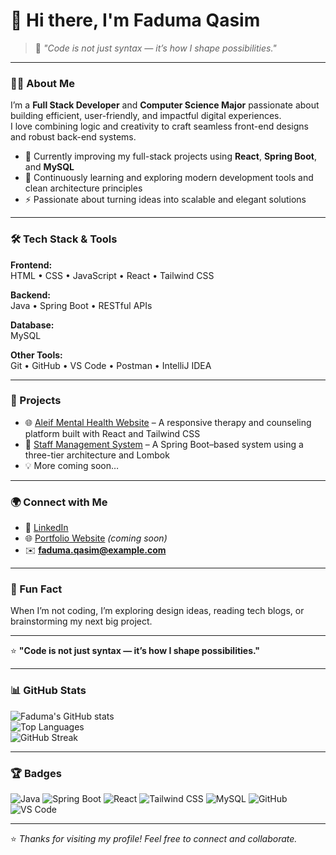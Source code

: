 # 👋 Hi there, I'm Faduma Qasim  

> 💬 *"Code is not just syntax — it’s how I shape possibilities."*  

---

### 👩‍💻 About Me  
I’m a **Full Stack Developer** and **Computer Science Major** passionate about building efficient, user-friendly, and impactful digital experiences.  
I love combining logic and creativity to craft seamless front-end designs and robust back-end systems.  

- 🔭 Currently improving my full-stack projects using **React**, **Spring Boot**, and **MySQL**  
- 🌱 Continuously learning and exploring modern development tools and clean architecture principles  
- ⚡ Passionate about turning ideas into scalable and elegant solutions  

---

### 🛠️ Tech Stack & Tools  

**Frontend:**  
HTML • CSS • JavaScript • React • Tailwind CSS  

**Backend:**  
Java • Spring Boot • RESTful APIs  

**Database:**  
MySQL  

**Other Tools:**  
Git • GitHub • VS Code • Postman • IntelliJ IDEA  

---

### 🚀 Projects  
- 🌐 [Aleif Mental Health Website](#) – A responsive therapy and counseling platform built with React and Tailwind CSS  
- 💼 [Staff Management System](#) – A Spring Boot–based system using a three-tier architecture and Lombok  
- 💡 More coming soon…  

---

### 🌍 Connect with Me  
- 💼 [LinkedIn](#)  
- 🌐 [Portfolio Website](#) *(coming soon)*  
- ✉️ **faduma.qasim@example.com**

---

### 💫 Fun Fact  
When I’m not coding, I’m exploring design ideas, reading tech blogs, or brainstorming my next big project.

---

⭐ **"Code is not just syntax — it’s how I shape possibilities."**  

---

### 📊 GitHub Stats  

![Faduma's GitHub stats](https://github-readme-stats.vercel.app/api?username=FadumaQasim&show_icons=true&theme=radical)  
![Top Languages](https://github-readme-stats.vercel.app/api/top-langs/?username=FadumaQasim&layout=compact&theme=radical)  
![GitHub Streak](https://github-readme-streak-stats.herokuapp.com/?user=FadumaQasim&theme=radical)  

---

### 🏆 Badges  
![Java](https://img.shields.io/badge/Java-ED8B00?style=for-the-badge&logo=java&logoColor=white)
![Spring Boot](https://img.shields.io/badge/Spring%20Boot-6DB33F?style=for-the-badge&logo=springboot&logoColor=white)
![React](https://img.shields.io/badge/React-20232A?style=for-the-badge&logo=react&logoColor=61DAFB)
![Tailwind CSS](https://img.shields.io/badge/Tailwind_CSS-38B2AC?style=for-the-badge&logo=tailwind-css&logoColor=white)
![MySQL](https://img.shields.io/badge/MySQL-005C84?style=for-the-badge&logo=mysql&logoColor=white)
![GitHub](https://img.shields.io/badge/GitHub-121011?style=for-the-badge&logo=github&logoColor=white)
![VS Code](https://img.shields.io/badge/VS%20Code-0078D4?style=for-the-badge&logo=visual-studio-code&logoColor=white)

---

⭐ *Thanks for visiting my profile! Feel free to connect and collaborate.*
